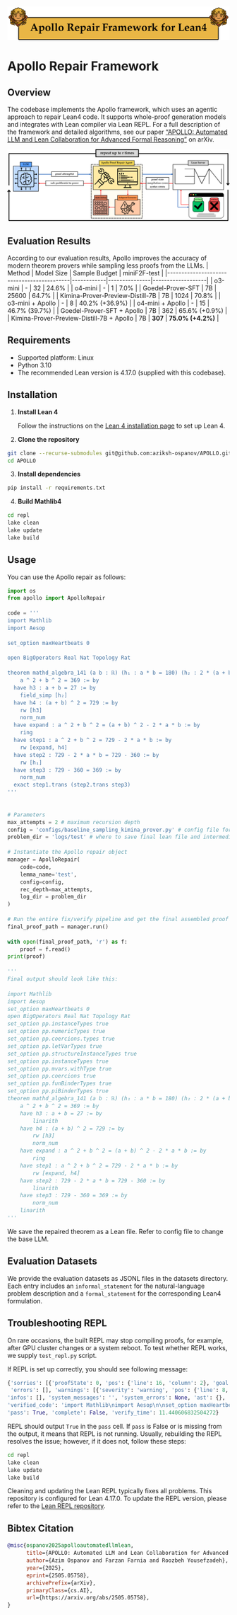 ![Apollo Logo](assets/logo.png)

# Apollo Repair Framework

## Overview 

The codebase implements the Apollo framework, which uses an agentic approach to repair Lean4 code. It supports whole-proof generation models and integrates with Lean compiler via Lean REPL. For a full description of the framework and detailed algorithms, see our paper [“APOLLO: Automated LLM and Lean Collaboration for Advanced Formal Reasoning”](https://arxiv.org/abs/2505.05758) on arXiv.


![Apollo Pipeline](assets/pipeline.png)

## Evaluation Results
According to our evaluation results, Apollo improves the accuracy of modern theorem provers while sampling less proofs from the LLMs.
| Method                                    | Model Size | Sample Budget | miniF2F-test      |
|-------------------------------------------|------------|---------------|-------------------|
| o3-mini                                   |      -     |       32      |       24.6%       |
| o4-mini                                   |      -     |       1       |        7.0%       |
| Goedel-Prover-SFT                         |     7B     |     25600     |       64.7%       |
| Kimina-Prover-Preview-Distill-7B          |     7B     |      1024     |       70.8%       |
| o3-mini + Apollo                          |      -     |       8       |   40.2% (+36.9%)  |
| o4-mini + Apollo                          |      -     |       15      |   46.7% (39.7%)   |
| Goedel-Prover-SFT + Apollo                |     7B     |      362      |   65.6% (+0.9%)   |
| Kimina-Prover-Preview-Distill-7B + Apollo |     7B     |    **307**    | **75.0% (+4.2%)** |

## Requirements
- Supported platform: Linux
- Python 3.10
- The recommended Lean version is 4.17.0 (supplied with this codebase). 

## Installation

1. **Install Lean 4**

   Follow the instructions on the [Lean 4 installation page](https://leanprover.github.io/lean4/doc/quickstart.html) to set up Lean 4.

2. **Clone the repository**

```sh
git clone --recurse-submodules git@github.com:aziksh-ospanov/APOLLO.git
cd APOLLO
```

3. **Install dependencies**

```sh
pip install -r requirements.txt
```

4. **Build Mathlib4**

```sh
cd repl
lake clean
lake update
lake build
```

## Usage 
You can use the Apollo repair as follows:
```python
import os
from apollo import ApolloRepair

code = '''
import Mathlib
import Aesop

set_option maxHeartbeats 0

open BigOperators Real Nat Topology Rat

theorem mathd_algebra_141 (a b : ℝ) (h₁ : a * b = 180) (h₂ : 2 * (a + b) = 54) :
    a ^ 2 + b ^ 2 = 369 := by
  have h3 : a + b = 27 := by
    field_simp [h₂]
  have h4 : (a + b) ^ 2 = 729 := by
    rw [h3]
    norm_num
  have expand : a ^ 2 + b ^ 2 = (a + b) ^ 2 - 2 * a * b := by
    ring
  have step1 : a ^ 2 + b ^ 2 = 729 - 2 * a * b := by
    rw [expand, h4]
  have step2 : 729 - 2 * a * b = 729 - 360 := by
    rw [h₁]
  have step3 : 729 - 360 = 369 := by
    norm_num
  exact step1.trans (step2.trans step3)
'''


# Parameters
max_attempts = 2 # maximum recursion depth
config = 'configs/baseline_sampling_kimina_prover.py' # config file for LLM
problem_dir = 'logs/test' # where to save final lean file and intermediate proof states

# Instantiate the Apollo repair object
manager = ApolloRepair(
    code=code,
    lemma_name='test',
    config=config,
    rec_depth=max_attempts,
    log_dir = problem_dir
)

# Run the entire fix/verify pipeline and get the final assembled proof path
final_proof_path = manager.run()

with open(final_proof_path, 'r') as f:
    proof = f.read()
print(proof)

'''
Final output should look like this:

import Mathlib
import Aesop
set_option maxHeartbeats 0
open BigOperators Real Nat Topology Rat
set_option pp.instanceTypes true
set_option pp.numericTypes true
set_option pp.coercions.types true
set_option pp.letVarTypes true
set_option pp.structureInstanceTypes true
set_option pp.instanceTypes true
set_option pp.mvars.withType true
set_option pp.coercions true
set_option pp.funBinderTypes true
set_option pp.piBinderTypes true
theorem mathd_algebra_141 (a b : ℝ) (h₁ : a * b = 180) (h₂ : 2 * (a + b) = 54) :
    a ^ 2 + b ^ 2 = 369 := by
    have h3 : a + b = 27 := by
        linarith
    have h4 : (a + b) ^ 2 = 729 := by
        rw [h3]
        norm_num
    have expand : a ^ 2 + b ^ 2 = (a + b) ^ 2 - 2 * a * b := by
        ring
    have step1 : a ^ 2 + b ^ 2 = 729 - 2 * a * b := by
        rw [expand, h4]
    have step2 : 729 - 2 * a * b = 729 - 360 := by
        linarith
    have step3 : 729 - 360 = 369 := by
        norm_num
    linarith
'''
```
We save the repaired theorem as a Lean file. Refer to config file to change the base LLM.

## Evaluation Datasets
We provide the evaluation datasets as JSONL files in the datasets directory. Each entry includes an `informal_statement` for the natural-language problem description and a `formal_statement` for the corresponding Lean4 formulation.

## Troubleshooting REPL
On rare occasions, the built REPL may stop compiling proofs, for example, after GPU cluster changes or a system reboot. To test whether REPL works, we supply `test_repl.py` script. 

If REPL is set up correctly, you should see following message:
```python
{'sorries': [{'proofState': 0, 'pos': {'line': 16, 'column': 2}, 'goal': 'x y z w : ℕ\nht : 1 < x ∧ 1 < y ∧ 1 < z\nhw : 0 < w\nh0 : logb ↑x ↑w = 24\nh1 : logb ↑y ↑w = 40\nh2 : logb (↑x * ↑y * ↑z) ↑w = 12\n⊢ logb ↑z ↑w = 60', 'endPos': {'line': 16, 'column': 7}}], 'tactics': [],
 'errors': [], 'warnings': [{'severity': 'warning', 'pos': {'line': 8, 'column': 8}, 'endPos': {'line': 8, 'column': 24}, 'data': "declaration uses 'sorry'"}],
'infos': [], 'system_messages': '', 'system_errors': None, 'ast': {},
'verified_code': 'import Mathlib\nimport Aesop\n\nset_option maxHeartbeats 0\n\nopen BigOperators Real Nat Topology Rat\n\ntheorem aime_1983_p1_alt\n  (x y z w : ℕ)\n  (ht : 1 < x ∧ 1 < y ∧ 1 < z)\n  (hw : 0 < w)\n  (h0 : Real.logb x w = 24)\n  (h1 : Real.logb y w = 40)\n  (h2 : Real.logb (x * y * z) w = 12) :\n  Real.logb z w = 60 := by\n  sorry\n',
'pass': True, 'complete': False, 'verify_time': 11.440606832504272}
```
REPL should output `True` in the `pass` cell. If `pass` is False or is missing from the output, it means that REPL is not running. Usually, rebuilding the REPL resolves the issue; however, if it does not, follow these steps:

```sh
cd repl
lake clean
lake update
lake build
```
Cleaning and updating the Lean REPL typically fixes all problems. This repository is configured for Lean 4.17.0. To update the REPL version, please refer to the [Lean REPL repository](https://github.com/leanprover-community/repl).

## Bibtex Citation
```bibtex
@misc{ospanov2025apolloautomatedllmlean,
      title={APOLLO: Automated LLM and Lean Collaboration for Advanced Formal Reasoning}, 
      author={Azim Ospanov and Farzan Farnia and Roozbeh Yousefzadeh},
      year={2025},
      eprint={2505.05758},
      archivePrefix={arXiv},
      primaryClass={cs.AI},
      url={https://arxiv.org/abs/2505.05758}, 
}
```













